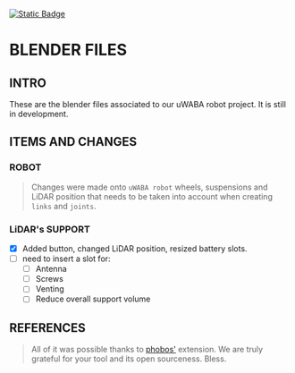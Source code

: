 [![Static Badge](https://img.shields.io/badge/version-v0.2.0-green)](https://github.com/uSANMA/blender-uwaba-prototype/tree/beta?tab=readme-ov-file)
# BLENDER FILES
## INTRO
These are the blender files associated to our uWABA robot project. It is still in development.

## ITEMS AND CHANGES
### ROBOT
> Changes were made onto `uWABA robot` wheels, suspensions and LiDAR position that needs to be taken into account when creating `links` and `joints`.
### LiDAR's SUPPORT
- [x] Added button, changed LiDAR position, resized battery slots.
- [ ] need to insert a slot for:
    - [ ] Antenna
    - [ ] Screws
    - [ ] Venting
    - [ ] Reduce overall support volume

## REFERENCES

>All of it was possible thanks to [phobos'](https://github.com/dfki-ric/phobos/) extension. We are truly grateful for your tool and its open sourceness. Bless.
